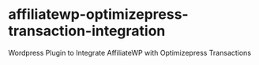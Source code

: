 # affiliatewp-optimizepress-transaction-integration
Wordpress Plugin to Integrate AffiliateWP with Optimizepress Transactions
